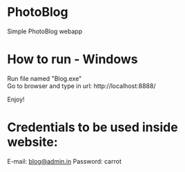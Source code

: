 # PhotoBlog
Simple PhotoBlog webapp

# How to run - Windows
Run file named "Blog.exe" </br>
Go to browser and type in url: http://localhost:8888/ </br>

Enjoy!

# Credentials to be used inside website:
E-mail: blog@admin.in
Password: carrot
